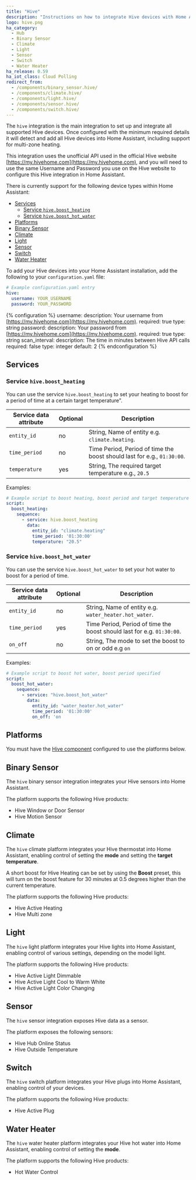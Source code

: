 ```yaml
---
title: "Hive"
description: "Instructions on how to integrate Hive devices with Home Assistant."
logo: hive.png
ha_category:
  - Hub
  - Binary Sensor
  - Climate
  - Light
  - Sensor
  - Switch
  - Water Heater
ha_release: 0.59
ha_iot_class: Cloud Polling
redirect_from:
  - /components/binary_sensor.hive/
  - /components/climate.hive/
  - /components/light.hive/
  - /components/sensor.hive/
  - /components/switch.hive/
---
```


The `hive` integration is the main integration to set up and integrate all supported Hive devices. Once configured with the minimum required details it will detect and add all Hive devices into Home Assistant, including support for multi-zone heating.

This integration uses the unofficial API used in the official Hive website [https://my.hivehome.com](https://my.hivehome.com), and you will need to use the same Username and Password you use on the Hive website to configure this Hive integration in Home Assistant.

There is currently support for the following device types within Home Assistant:

- [Services](#services)
  - [Service `hive.boost_heating`](#service-hiveboostheating)
  - [Service `hive.boost_hot_water`](#service-hiveboosthotwater)
- [Platforms](#platforms)
- [Binary Sensor](#binary-sensor)
- [Climate](#climate)
- [Light](#light)
- [Sensor](#sensor)
- [Switch](#switch)
- [Water Heater](#water-heater)

To add your Hive devices into your Home Assistant installation, add the following to your `configuration.yaml` file:

```yaml
# Example configuration.yaml entry
hive:
  username: YOUR_USERNAME
  password: YOUR_PASSWORD
```

{% configuration %}
username:
  description: Your username from [https://my.hivehome.com](https://my.hivehome.com).
  required: true
  type: string
password:
  description: Your password from [https://my.hivehome.com](https://my.hivehome.com).
  required: true
  type: string
scan_interval:
  description: The time in minutes between Hive API calls
  required: false
  type: integer
  default: 2
{% endconfiguration %}

## Services

### Service `hive.boost_heating`

You can use the service `hive.boost_heating` to set your heating to boost for a period of time at a certain target temperature".

| Service data attribute | Optional | Description                                                             |
| ---------------------- | -------- | ----------------------------------------------------------------------- |
| `entity_id`            | no       | String, Name of entity e.g. `climate.heating`.                          |
| `time_period`          | no       | Time Period, Period of time the boost should last for e.g., `01:30:00`. |
| `temperature`          | yes      | String, The required target temperature e.g., `20.5`                    |

Examples:

```yaml
# Example script to boost heating, boost period and target temperature specified.
script:
  boost_heating:
    sequence:
      - service: hive.boost_heating
        data:
          entity_id: "climate.heating"
          time_period: '01:30:00'
          temperature: "20.5"
```

### Service `hive.boost_hot_water`

You can use the service `hive.boost_hot_water` to set your hot water to boost for a period of time.

| Service data attribute | Optional | Description                                                            |
| ---------------------- | -------- | ---------------------------------------------------------------------- |
| `entity_id`            | no       | String, Name of entity e.g. `water_heater.hot_water`.                  |
| `time_period`          | yes      | Time Period, Period of time the boost should last for e.g. `01:30:00`. |
| `on_off`               | no       | String, The mode to set the boost to on or odd e.g `on`                |

Examples:

```yaml
# Example script to boost hot water, boost period specified
script:
  boost_hot_water:
    sequence:
      - service: "hive.boost_hot_water"
        data:
          entity_id: "water_heater.hot_water"
          time_period: '01:30:00'
          on_off: 'on
```

## Platforms

<div class='note'>

You must have the [Hive component](/components/hive/) configured to use the platforms below.

</div>

## Binary Sensor

The `hive` binary sensor integration integrates your Hive sensors into Home Assistant.

The platform supports the following Hive products:

- Hive Window or Door Sensor
- Hive Motion Sensor

## Climate

The `hive` climate platform integrates your Hive thermostat into Home Assistant, enabling control of setting the **mode** and setting the **target temperature**.

A short boost for Hive Heating can be set by using the **Boost** preset, this will turn on the boost feature for 30 minutes at 0.5 degrees higher than the current temperature.

The platform supports the following Hive products:

- Hive Active Heating
- Hive Multi zone

## Light

The `hive` light platform integrates your Hive lights into Home Assistant, enabling control of various settings, depending on the model light.

The platform supports the following Hive products:

- Hive Active Light Dimmable
- Hive Active Light Cool to Warm White
- Hive Active Light Color Changing

## Sensor

The `hive` sensor integration exposes Hive data as a sensor.

The platform exposes the following sensors:

- Hive Hub Online Status
- Hive Outside Temperature

## Switch

The `hive` switch platform integrates your Hive plugs into Home Assistant, enabling control of your devices.

The platform supports the following Hive products:

- Hive Active Plug

## Water Heater

The `hive` water heater platform integrates your Hive hot water into Home Assistant, enabling control of setting the **mode**.

The platform supports the following Hive products:

- Hot Water Control
